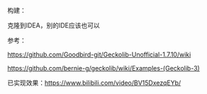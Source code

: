 构建：

克隆到IDEA，别的IDE应该也可以

参考：

https://github.com/Goodbird-git/Geckolib-Unofficial-1.7.10/wiki

https://github.com/bernie-g/geckolib/wiki/Examples-(Geckolib-3)

已实现效果：https://www.bilibili.com/video/BV15DxezqEYb/
